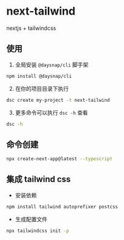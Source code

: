 # next-tailwind

nextjs + tailwindcss

## 使用

1. 全局安装 `@daysnap/cli` 脚手架
```bash
npm install @daysnap/cli
```

2. 在你的项目目录下执行
```bash 
dsc create my-project -t next-tailwind
```

3. 更多命令可以执行 `dsc -h` 查看
```bash
dsc -h
```


## 命令创建

```bash
npx create-next-app@latest --typescript
```


## 集成 tailwind css

- 安装依赖
```bash
npm install tailwind autoprefixer postcss
```

- 生成配置文件
```bash 
npx tailwindcss init -p
```
